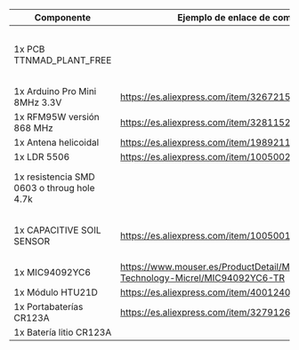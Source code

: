 |Componente|Ejemplo de enlace de compra|Observaciones|
|---|---|---|
|1x PCB TTNMAD_PLANT_FREE||Archivos Gerber disponibles en este mismo repositorio|
|1x Arduino Pro Mini 8MHz 3.3V|https://es.aliexpress.com/item/32672156652.html||
|1x RFM95W versión 868 MHz|https://es.aliexpress.com/item/32811523237.html||
|1x Antena helicoidal|https://es.aliexpress.com/item/1989211654.html||
|1x LDR 5506|https://es.aliexpress.com/item/1005002388823502.html||
|1x resistencia SMD 0603 o throug hole 4.7k||Resistencia para el divisor resistivo de la LDR|
|1x CAPACITIVE SOIL SENSOR|https://es.aliexpress.com/item/1005001914653912.html|Debe ser la versión 2 (las anteriores tienen un fallo)|
|1x MIC94092YC6|https://www.mouser.es/ProductDetail/Microchip-Technology-Micrel/MIC94092YC6-TR||
|1x Módulo HTU21D|https://es.aliexpress.com/item/4001240088544.html||
|1x Portabaterías CR123A|https://es.aliexpress.com/item/32791260438.html||
|1x Batería litio CR123A|||
